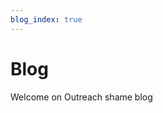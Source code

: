 ```yaml
---
blog_index: true
---
```


# Blog

Welcome on Outreach shame blog

<!-- <BlogIndex /> -->
<APICallExample />